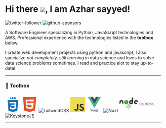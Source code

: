# Hi there <img src="https://raw.githubusercontent.com/MartinHeinz/MartinHeinz/master/wave.gif" width="30px">, I am Azhar sayyed!

![twitter-follower](https://img.shields.io/twitter/follow/aarizsayyed05?style=social) ![github-sponsors](https://img.shields.io/github/sponsors/Azharsayyed5?label=GitHub%20Sponsors&style=social)

A Software Engineer specializing in Python, JavaScript technologies and AWS. Professional experience with the technologies listed in the **toolbox** below.

I create web development projects using python and javascript, I also specialize *not completely, still learning* in data science and loves to solve data science problems sometimes. I read and practice alot to stay up-to-date!

---

### 🧰 Toolbox

<img src="https://github.com/devicons/devicon/blob/master/icons/css3/css3-plain-wordmark.svg" alt="CSS" width="50" height="50"/> 
<img src="https://github.com/devicons/devicon/blob/master/icons/html5/html5-original.svg" alt="HTML" width="50" height="50"/> 
<img src="https://cdn.worldvectorlogo.com/logos/tailwindcss.svg" alt="TailwindCSS" width="50" height="50"/>
<img src="https://github.com/devicons/devicon/blob/master/icons/javascript/javascript-original.svg" alt="JavaScript" width="50" height="50"/> 
<img src="https://github.com/devicons/devicon/blob/master/icons/vuejs/vuejs-original-wordmark.svg" alt="VueJS" width="50" height="50"/> <img src="https://nuxtjs.org/logos/nuxtjs-typo.svg" alt="Nuxt" width="90" height="50"/> 
<img src="https://github.com/devicons/devicon/blob/master/icons/nodejs/nodejs-original-wordmark.svg" alt="NodeJS" width="60" height="60"/>
<img src="https://github.com/devicons/devicon/blob/master/icons/express/express-original-wordmark.svg" alt="ExpressJS" width="50" height="50"/> <img src="https://cdn.worldvectorlogo.com/logos/keystonejs.svg" alt="KeystoneJS" width="50" height="50"/>

---

<!--
**Azharsayyed5/Azharsayyed5** is a ✨ _special_ ✨ repository because its `README.md` (this file) appears on your GitHub profile.

Here are some ideas to get you started:

- 🔭 I’m currently working on ...
- 🌱 I’m currently learning ...
- 👯 I’m looking to collaborate on ...
- 🤔 I’m looking for help with ...
- 💬 Ask me about ...
- 📫 How to reach me: ...
- 😄 Pronouns: ...
- ⚡ Fun fact: ...
-->
